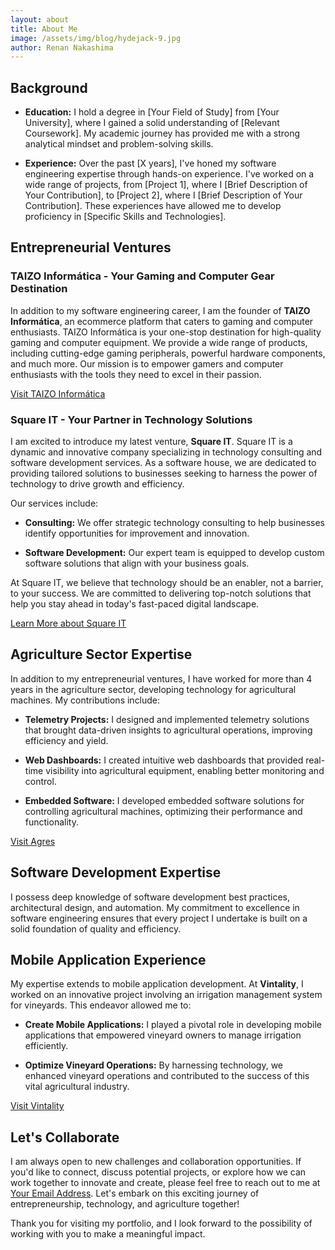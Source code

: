 ```yaml
---
layout: about
title: About Me
image: /assets/img/blog/hydejack-9.jpg
author: Renan Nakashima
---
```


<!--author-->
## Background

- **Education:** I hold a degree in [Your Field of Study] from [Your University], where I gained a solid understanding of [Relevant Coursework]. My academic journey has provided me with a strong analytical mindset and problem-solving skills.

- **Experience:** Over the past [X years], I've honed my software engineering expertise through hands-on experience. I've worked on a wide range of projects, from [Project 1], where I [Brief Description of Your Contribution], to [Project 2], where I [Brief Description of Your Contribution]. These experiences have allowed me to develop proficiency in [Specific Skills and Technologies].

## Entrepreneurial Ventures

### TAIZO Informática - Your Gaming and Computer Gear Destination

In addition to my software engineering career, I am the founder of **TAIZO Informática**, an ecommerce platform that caters to gaming and computer enthusiasts. TAIZO Informática is your one-stop destination for high-quality gaming and computer equipment. We provide a wide range of products, including cutting-edge gaming peripherals, powerful hardware components, and much more. Our mission is to empower gamers and computer enthusiasts with the tools they need to excel in their passion.

[Visit TAIZO Informática](https://www.taizoinformatica.com)

### Square IT - Your Partner in Technology Solutions

I am excited to introduce my latest venture, **Square IT**. Square IT is a dynamic and innovative company specializing in technology consulting and software development services. As a software house, we are dedicated to providing tailored solutions to businesses seeking to harness the power of technology to drive growth and efficiency.

Our services include:

- **Consulting:** We offer strategic technology consulting to help businesses identify opportunities for improvement and innovation.

- **Software Development:** Our expert team is equipped to develop custom software solutions that align with your business goals.

At Square IT, we believe that technology should be an enabler, not a barrier, to your success. We are committed to delivering top-notch solutions that help you stay ahead in today's fast-paced digital landscape.

[Learn More about Square IT](https://www.squareit.com)

## Agriculture Sector Expertise

In addition to my entrepreneurial ventures, I have worked for more than 4 years in the agriculture sector, developing technology for agricultural machines. My contributions include:

- **Telemetry Projects:** I designed and implemented telemetry solutions that brought data-driven insights to agricultural operations, improving efficiency and yield.

- **Web Dashboards:** I created intuitive web dashboards that provided real-time visibility into agricultural equipment, enabling better monitoring and control.

- **Embedded Software:** I developed embedded software solutions for controlling agricultural machines, optimizing their performance and functionality.

[Visit Agres](https://www.agres.com.br)

## Software Development Expertise

I possess deep knowledge of software development best practices, architectural design, and automation. My commitment to excellence in software engineering ensures that every project I undertake is built on a solid foundation of quality and efficiency.

## Mobile Application Experience

My expertise extends to mobile application development. At **Vintality**, I worked on an innovative project involving an irrigation management system for vineyards. This endeavor allowed me to:

- **Create Mobile Applications:** I played a pivotal role in developing mobile applications that empowered vineyard owners to manage irrigation efficiently.

- **Optimize Vineyard Operations:** By harnessing technology, we enhanced vineyard operations and contributed to the success of this vital agricultural industry.

[Visit Vintality](https://www.vintality.com)

## Let's Collaborate

I am always open to new challenges and collaboration opportunities. If you'd like to connect, discuss potential projects, or explore how we can work together to innovate and create, please feel free to reach out to me at [Your Email Address](mailto:youremail@example.com). Let's embark on this exciting journey of entrepreneurship, technology, and agriculture together!

Thank you for visiting my portfolio, and I look forward to the possibility of working with you to make a meaningful impact.
